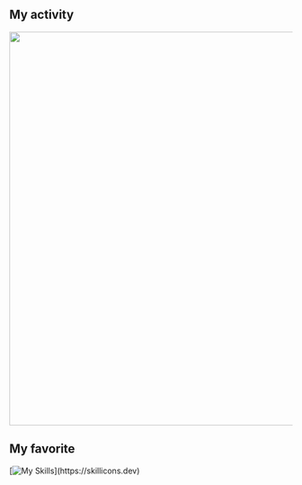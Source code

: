 ## My activity
<div align="center">
  <img width="700px"src="https://github-readme-streak-stats.herokuapp.com/?user=static-fuji&theme=react"  />
</div>

## My favorite
[![My Skills](https://skillicons.dev/icons?i=go,rust,git,github,docker,kubernetes,nginx,)](https://skillicons.dev)
